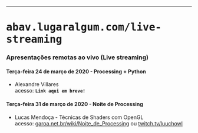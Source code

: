 ---
# <span style='font-family: monospace;'>abav.lugaralgum.com/live-streaming</span>
### Apresentações remotas ao vivo (Live streaming)

#### Terça-feira 24 de março de 2020 - Processing + Python

- Alexandre Villares<br>acesso: **`Link aqui em breve!`**

#### Terça-feira 31 de março de 2020 - Noite de Processing

- Lucas Mendoça - Técnicas de Shaders com OpenGL<br>acesso: [garoa.net.br/wiki/Noite_de_Processing](https://garoa.net.br/wiki/Noite_de_Processing) ou [twitch.tv/luuchowl](https://www.twitch.tv/luuchowl)
